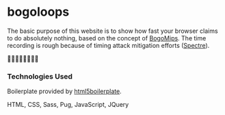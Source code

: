 # bogoloops
The basic purpose of this website is to show how fast your browser claims to  do absolutely nothing, based on the concept of [BogoMips](https://en.wikipedia.org/wiki/BogoMips). The time recording is rough because of timing attack mitigation efforts ([Spectre](https://meltdownattack.com/)).

🤔🤔🤔🤔🤔🤔🤔🤔

### Technologies Used
Boilerplate provided by [html5boilerplate](https://html5boilerplate.com/). 

HTML, CSS, Sass, Pug, JavaScript, JQuery
